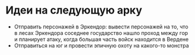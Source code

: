 # Идеи на следующую арку

* Отправить персонажей в Эркендор: вывести персонажей на то, что в лесах Эркендора соседнее государство нашло проход между гор и планирует атаку, когда большая часть войск находится в Вердене
* Отправиться на юг и провести эпичную охоту на какого-то монстра